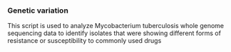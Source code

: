 ### Genetic variation

This script is used to analyze Mycobacterium tuberculosis whole genome sequencing data to identify isolates that were showing different forms of 
resistance or susceptibility to commonly used drugs 


